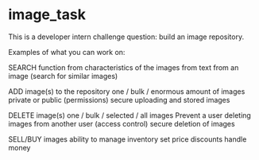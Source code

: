 # image_task

This is a developer intern challenge question:
build an image repository.

Examples of what you can work on:
  
  SEARCH function
    from characteristics of the images
    from text
    from an image (search for similar images)
 
 ADD image(s) to the repository
    one / bulk / enormous amount of images
    private or public (permissions)
    secure uploading and stored images
  
  DELETE image(s)
    one / bulk / selected / all images
    Prevent a user deleting images from another user (access control)
    secure deletion of images
 
 SELL/BUY images
    ability to manage inventory
    set price
    discounts
    handle money

